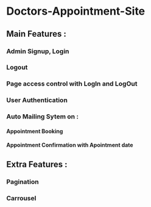# Doctors-Appointment-Site
## Main Features :
  ### Admin Signup, Login
  ### Logout
  ### Page access control with LogIn and LogOut
  ### User Authentication
  ### Auto Mailing Sytem on :
  ####   Appointment Booking
  ####   Appointment Confirmation with Apointment date
## Extra Features :
  ### Pagination
  ### Carrousel
